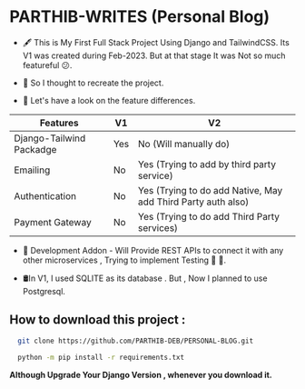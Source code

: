 # PARTHIB-WRITES (Personal Blog)
- 🖋️ This is My First Full Stack Project Using Django and TailwindCSS. Its V1 was created during Feb-2023. But at that stage It was Not so much featureful 😕.
  
- 🌝 So I thought to recreate the project.

- 🌟 Let's have a look on the feature differences.
  
| Features     | V1     | V2 |
|--------------|-----------|------------|
| Django-Tailwind Packadge | Yes     | No (Will manually do)   |
| Emailing    | No  | Yes (Trying to add by third party service)   |
| Authentication   | No  | Yes (Trying to do add Native, May add Third Party auth also)  |
| Payment Gateway | No  | Yes (Trying to do add Third Party services)  |

- 🍒 Development Addon - Will Provide REST APIs to connect it with any other microservices ,  Trying to implement Testing 🧪 🧪.

- 🛢️In V1, I used SQLITE as its database . But , Now I planned to use Postgresql.

## How to download this project :

```bash
  git clone https://github.com/PARTHIB-DEB/PERSONAL-BLOG.git
```

```bash
  python -m pip install -r requirements.txt
```
**Although Upgrade Your Django Version , whenever you download it.**